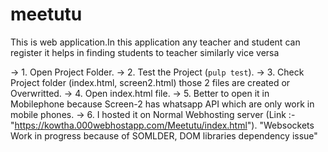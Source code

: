 # meetutu
This is web application.In this application any teacher and student can register it helps in finding students to teacher similarly vice versa
 
 -> 1. Open Project Folder.
 -> 2. Test the Project (`pulp test`).
 -> 3. Check Project folder (index.html, screen2.html) those 2 files are created or Overwritted.
 -> 4. Open index.html file.
 -> 5. Better to open it in Mobilephone because Screen-2 has whatsapp API which are only work in mobile phones.
 -> 6. I hosted it on Normal Webhosting server (Link :- "https://kowtha.000webhostapp.com/Meetutu/index.html").
 "Websockets Work in progress because of SOMLDER, DOM libraries dependency issue"
 

